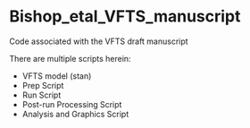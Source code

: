 # Bishop_etal_VFTS_manuscript
Code associated with the VFTS draft manuscript

There are multiple scripts herein:
- VFTS model (stan)
- Prep Script
- Run Script
- Post-run Processing Script
- Analysis and Graphics Script
